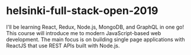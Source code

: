 # helsinki-full-stack-open-2019
I'll be learning React, Redux, Node.js, MongoDB, and GraphQL in one go! This course will introduce me to modern JavaScript-based web development. The main focus is on building single page applications with ReactJS that use REST APIs built with Node.js.
